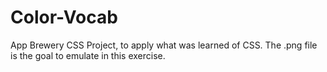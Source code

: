 # Color-Vocab
App Brewery CSS Project, to apply what was learned of CSS. 
The .png file is the goal to emulate in this exercise. 
